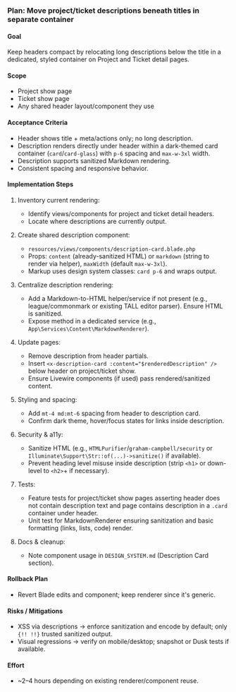 ### Plan: Move project/ticket descriptions beneath titles in separate container

#### Goal

Keep headers compact by relocating long descriptions below the title in a dedicated, styled container on Project and Ticket detail pages.

#### Scope

- Project show page
- Ticket show page
- Any shared header layout/component they use

#### Acceptance Criteria

- Header shows title + meta/actions only; no long description.
- Description renders directly under header within a dark-themed card container (`card`/`card-glass`) with `p-6` spacing and `max-w-3xl` width.
- Description supports sanitized Markdown rendering.
- Consistent spacing and responsive behavior.

#### Implementation Steps

1. Inventory current rendering:
    - Identify views/components for project and ticket detail headers.
    - Locate where descriptions are currently output.

2. Create shared description component:
    - `resources/views/components/description-card.blade.php`
    - Props: `content` (already-sanitized HTML) or `markdown` (string to render via helper), `maxWidth` (default `max-w-3xl`).
    - Markup uses design system classes: `card p-6` and wraps output.

3. Centralize description rendering:
    - Add a Markdown-to-HTML helper/service if not present (e.g., league/commonmark or existing TALL editor parser). Ensure HTML is sanitized.
    - Expose method in a dedicated service (e.g., `App\Services\Content\MarkdownRenderer`).

4. Update pages:
    - Remove description from header partials.
    - Insert `<x-description-card :content="$renderedDescription" />` below header on project/ticket show.
    - Ensure Livewire components (if used) pass rendered/sanitized content.

5. Styling and spacing:
    - Add `mt-4 md:mt-6` spacing from header to description card.
    - Confirm dark theme, hover/focus states for links inside description.

6. Security & a11y:
    - Sanitize HTML (e.g., `HTMLPurifier`/`graham-campbell/security` or `Illuminate\Support\Str::of(...)->sanitize()` if available).
    - Prevent heading level misuse inside description (strip `<h1>` or down-level to `<h2>`+ if necessary).

7. Tests:
    - Feature tests for project/ticket show pages asserting header does not contain description text and page contains description in a `.card` container under header.
    - Unit test for MarkdownRenderer ensuring sanitization and basic formatting (links, lists, code) render.

8. Docs & cleanup:
    - Note component usage in `DESIGN_SYSTEM.md` (Description Card section).

#### Rollback Plan

- Revert Blade edits and component; keep renderer since it's generic.

#### Risks / Mitigations

- XSS via descriptions → enforce sanitization and encode by default; only `{!! !!}` trusted sanitized output.
- Visual regressions → verify on mobile/desktop; snapshot or Dusk tests if available.

#### Effort

- ~2–4 hours depending on existing renderer/component reuse.

